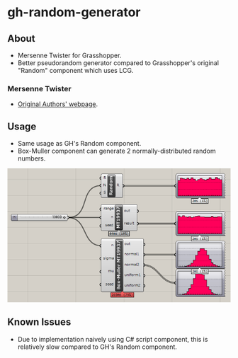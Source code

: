 # gh-random-generator

## About
- Mersenne Twister for Grasshopper.
- Better pseudorandom generator compared to Grasshopper's original "Random" component which uses LCG.

### Mersenne Twister

- [Original Authors' webpage](http://www.math.sci.hiroshima-u.ac.jp/~m-mat/MT/mt.html).

## Usage

- Same usage as GH's Random component.
- Box-Muller component can generate 2 normally-distributed random numbers.

![Screenshot](./docs/images/MT19937_usage.png)

## Known Issues

- Due to implementation naively using C# script component, this is relatively slow compared to GH's Random component.
